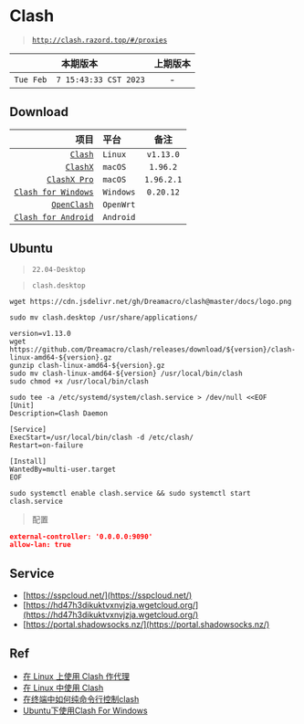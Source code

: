 # Clash

> [`http://clash.razord.top/#/proxies`](http://clash.razord.top/#/proxies)

|本期版本|上期版本
|:---:|:---:
`Tue Feb  7 15:43:33 CST 2023` | -


## Download

项目|平台|备注
---:|:---|:---:
[`Clash`](https://github.com/Dreamacro/clash) | `Linux` | `v1.13.0`
[`ClashX`](https://github.com/yichengchen/clashX) | `macOS` | `1.96.2`
[`ClashX Pro`](https://install.appcenter.ms/users/clashx/apps/clashx-pro/distribution_groups/public) | `macOS` | `1.96.2.1`
[`Clash for Windows`](https://github.com/Fndroid/clash_for_windows_pkg) | `Windows` | `0.20.12`
[`OpenClash`](https://github.com/vernesong/OpenClash) | `OpenWrt`
[`Clash for Android`](https://github.com/Kr328/ClashForAndroid) | `Android`

## Ubuntu

> `22.04-Desktop`


> `clash.desktop`

`wget https://cdn.jsdelivr.net/gh/Dreamacro/clash@master/docs/logo.png`

`sudo mv clash.desktop /usr/share/applications/`



```
version=v1.13.0
wget https://github.com/Dreamacro/clash/releases/download/${version}/clash-linux-amd64-${version}.gz
gunzip clash-linux-amd64-${version}.gz
sudo mv clash-linux-amd64-${version} /usr/local/bin/clash
sudo chmod +x /usr/local/bin/clash
```

```
sudo tee -a /etc/systemd/system/clash.service > /dev/null <<EOF
[Unit]
Description=Clash Daemon

[Service]
ExecStart=/usr/local/bin/clash -d /etc/clash/
Restart=on-failure

[Install]
WantedBy=multi-user.target
EOF
```

```
sudo systemctl enable clash.service && sudo systemctl start clash.service
```

> 配置

```json
external-controller: '0.0.0.0:9090'
allow-lan: true
```

## Service

* [https://sspcloud.net/](https://sspcloud.net/)
* [https://hd47h3dikuktvxnvjzja.wgetcloud.org/](https://hd47h3dikuktvxnvjzja.wgetcloud.org/)
* [https://portal.shadowsocks.nz/](https://portal.shadowsocks.nz/)

## Ref

* [在 Linux 上使用 Clash 作代理](https://einverne.github.io/post/2021/03/linux-use-clash.html)
* [在 Linux 中使用 Clash](https://blog.iswiftai.com/posts/clash-linux/)
* [在终端中如何纯命令行控制clash](https://segmentfault.com/a/1190000041862051)
* [Ubuntu下使用Clash For Windows](https://i.hiifong.cc/clash/)
